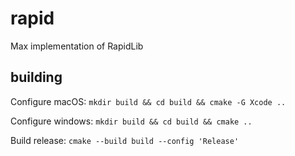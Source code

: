 # rapid
Max implementation of RapidLib

## building

Configure macOS:
`mkdir build && cd build && cmake -G Xcode ..`

Configure windows:
`mkdir build && cd build && cmake ..`

Build release:
`cmake --build build --config 'Release'`
